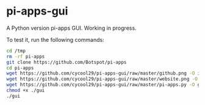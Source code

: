 # pi-apps-gui

A Python version pi-apps GUI. Working in progress.


To test it, run the following commands:
```bash
cd /tmp
rm -rf pi-apps
git clone https://github.com/Botspot/pi-apps
cd pi-apps
wget https://github.com/cycool29/pi-apps-gui/raw/master/github.png -O icons/github.png
wget https://github.com/cycool29/pi-apps-gui/raw/master/website.png -O icons/website.png
wget https://github.com/cycool29/pi-apps-gui/raw/master/pi-apps.py -O gui
chmod +x ./gui
./gui
```
